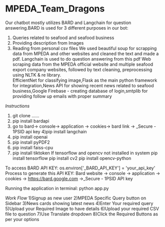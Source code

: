 # MPEDA_Team_Dragons
Our chatbot mostly utilizes BARD and Langchain for question answering.BARD is used for 3 different purposes in our bot:
1) Queries related to seafood and seafood business 
2) Providing description from Images
3) Reading from personal csv files
We used beautiful soup for scrapping data from MPEDA and other websites and cleaned the text and made a pdf. Langchain is used to do question answering from this pdf
Web scraping data from the MPEDA official website and multiple seafood export company websites, followed by text cleaning, preprocessing using NLTK & re library.      
EfficientNet for classifying image,Flask as the main python framework for integration,News API for showing recent news related to seafood business,Google Firebase - creating database of login,smtplib for providing follow up emails with proper summary

*Instructions*
1) git clone ......
2) pip install bardapi
3) go to bard-> console-> application -> cookies-> bard link -> _Secure - 1PSID api key
4)pip install langchain
5) pip install openai
6) pip install pyPDF2
7) pip install faiss-cpu
8) pip install tiktoken
If tensorflow and opencv not installed in system
pip install tensorflow
pip install cv2
pip install opencv-python

To access BARD API KEY:
os.environ['_BARD_API_KEY'] = 'your_api_key'
Process to generate this API KEY:
Bard website -> console -> application -> cookies -> https://bard.google.com ->_Secure - 1PSID API key

Running the application in terminal:
python app.py

*Work Flow*
1)Signup as new user
2)MPEDA Specific Query button on Sidebar
3)News cards showing latest news
4)Enter Your required query
5)Upload your Required Image to have details
6)Upload your required CSV file to question
7)Use Translate dropdown
8)Click the Required Buttons as per your options
